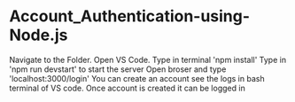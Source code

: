 # Account_Authentication-using-Node.js
Navigate to the Folder. Open VS Code. Type in terminal 'npm install'
Type in 'npm run devstart' to start the server
Open broser and type 'localhost:3000/login'
You can create an account see the logs in bash terminal of VS code.
Once account is created it can be logged in

